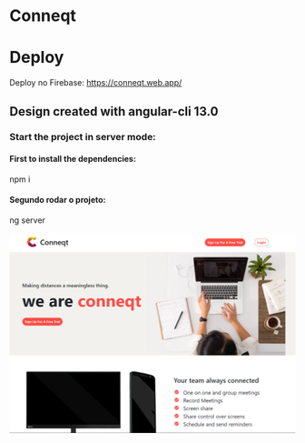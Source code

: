 # Conneqt

# Deploy
Deploy no Firebase: https://conneqt.web.app/

## Design created with angular-cli 13.0

### Start the project in server mode:
#### First to install the dependencies: 
npm i

#### Segundo rodar o projeto:
ng server

<img src="https://github.com/mikaelangelo12/toNaBoquira/blob/main/1.png?raw=true">

